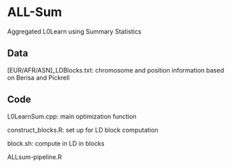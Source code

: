 # ALL-Sum
Aggregated L0Learn using Summary Statistics



## Data
[EUR/AFR/ASN]_LDBlocks.txt: chromosome and position information based on Berisa and Pickrell

## Code
L0LearnSum.cpp: main optimization function

construct_blocks.R: set up for LD block computation

block.sh: compute in LD in blocks

ALLsum-pipeline.R
